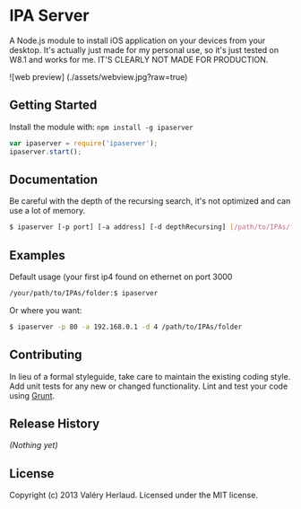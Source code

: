 # IPA Server

A Node.js module to install iOS application on your devices from your desktop.
It's actually just made for my personal use, so it's just tested on W8.1 and works for me.
IT'S CLEARLY NOT MADE FOR PRODUCTION.

![web preview] (./assets/webview.jpg?raw=true)

## Getting Started
Install the module with: `npm install -g ipaserver`

```javascript
var ipaserver = require('ipaserver');
ipaserver.start();
```

## Documentation
Be careful with the depth of the recursing search, it's not optimized and can use a lot of memory.

```bash
$ ipaserver [-p port] [-a address] [-d depthRecursing] [/path/to/IPAs/folder]
```

## Examples

Default usage (your first ip4 found on ethernet on port 3000
```bash
/your/path/to/IPAs/folder:$ ipaserver
```

Or where you want:
```bash
$ ipaserver -p 80 -a 192.168.0.1 -d 4 /path/to/IPAs/folder
```

## Contributing
In lieu of a formal styleguide, take care to maintain the existing coding style. Add unit tests for any new or changed functionality. Lint and test your code using [Grunt](http://gruntjs.com/).

## Release History
_(Nothing yet)_

## License
Copyright (c) 2013 Valéry Herlaud. Licensed under the MIT license.
